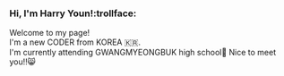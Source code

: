 ### Hi, I'm Harry Youn!:trollface:
Welcome to my page!                                                                                                                                          
I'm a new CODER from KOREA :kr:.                                                                              
I'm currently attending GWANGMYEONGBUK high school:school:
Nice to meet you!!:smile_cat:



<!--
**Younseungeun/Younseungeun** is a ✨ _special_ ✨ repository because its `README.md` (this file) appears on your GitHub profile.

Here are some ideas to get you started:

- 🔭 I’m currently working on ...
- 🌱 I’m currently learning ...
- 👯 I’m looking to collaborate on ...
- 🤔 I’m looking for help with ...
- 💬 Ask me about ...
- 📫 How to reach me: ...
- 😄 Pronouns: ...
- ⚡ Fun fact: ...
-->
